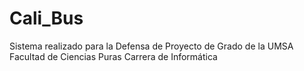 # Cali_Bus
Sistema realizado para la Defensa de Proyecto de Grado de la UMSA Facultad de Ciencias Puras Carrera de Informática
